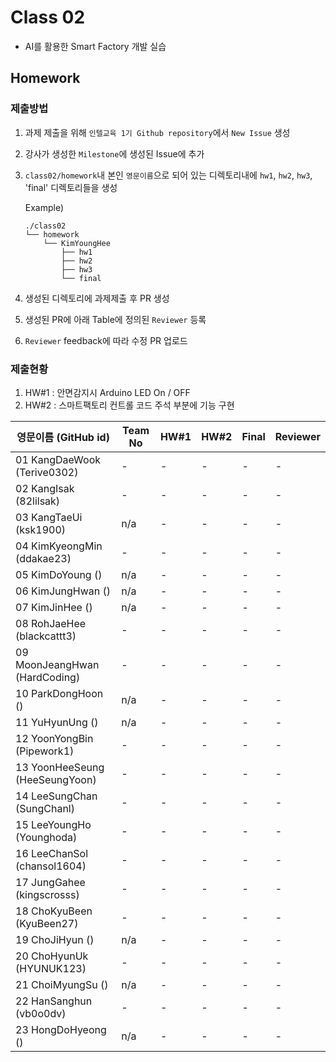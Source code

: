 # Class 02

* AI를 활용한 Smart Factory 개발 실습

## Homework

### 제출방법

1. 과제 제출을 위해 `인텔교육 1기 Github repository`에서 `New Issue` 생성

2. 강사가 생성한 `Milestone`에 생성된 Issue에 추가 

3. `class02/homework`내 본인 `영문이름`으로 되어 있는 디렉토리내에 `hw1`, `hw2`, `hw3`, 'final' 디렉토리들을 생성

    Example)
    ```
    ./class02
    └── homework
        └── KimYoungHee
            ├── hw1
            ├── hw2
            ├── hw3
            └── final
    ```

4. 생성된 디렉토리에 과제제출 후 PR 생성

5. 생성된 PR에 아래 Table에 정의된 `Reviewer` 등록

6. `Reviewer` feedback에 따라 수정 PR 업로드

### 제출현황
1. HW#1 : 안면감지시 Arduino LED On / OFF
2. HW#2 : 스마트팩토리 컨트롤 코드 주석 부분에 기능 구현

| 영문이름 (GitHub id)           | Team No | HW#1 | HW#2 | Final | Reviewer |
|------------------------------|---------|------|------|-------|----------|
| 01 KangDaeWook (Terive0302) | - | - | - | - | - | - | J-WBaek |
| 02 KangIsak (82lilsak) | - | - | - | - | - | - | J-WBaek |
| 03 KangTaeUi (ksk1900) | n/a | - | - | - | - | - | J-WBaek |
| 04 KimKyeongMin (ddakae23) | - | - | - | - | - | - | J-WBaek |
| 05 KimDoYoung () | n/a | - | - | - | - | - | J-WBaek |
| 06 KimJungHwan () | n/a | - | - | - | - | - | J-WBaek |
| 07 KimJinHee () | n/a | - | - | - | - | - | J-WBaek |
| 08 RohJaeHee (blackcattt3) | - | - | - | - | - | - | J-WBaek |
| 09 MoonJeangHwan (HardCoding) | - | - | - | - | - | - | J-WBaek |
| 10 ParkDongHoon () | n/a | - | - | - | - | - | J-WBaek |
| 11 YuHyunUng () | n/a | - | - | - | - | - | J-WBaek |
| 12 YoonYongBin (Pipework1) | - | - | - | - | - | - | J-WBaek |
| 13 YoonHeeSeung (HeeSeungYoon) | - | - | - | - | - | - | J-WBaek |
| 14 LeeSungChan (SungChanl) | - | - | - | - | - | - | J-WBaek |
| 15 LeeYoungHo  (Younghoda) | - | - | - | - | - | - | J-WBaek |
| 16 LeeChanSol  (chansol1604) | - | - | - | - | - | - | J-WBaek |
| 17 JungGahee	 (kingscrosss) | - | - | - | - | - | - | J-WBaek |
| 18 ChoKyuBeen (KyuBeen27) | - | - | - | - | - | - | J-WBaek |
| 19 ChoJiHyun () | n/a | - | - | - | - | - | J-WBaek |
| 20 ChoHyunUk (HYUNUK123) | - | - | - | - | - | - | J-WBaek |
| 21 ChoiMyungSu () | n/a | - | - | - | - | - | J-WBaek |
| 22 HanSanghun (vb0o0dv) | - | - | - | - | - | - | J-WBaek |
| 23 HongDoHyeong () | n/a | - | - | - | - | - | J-WBaek |
